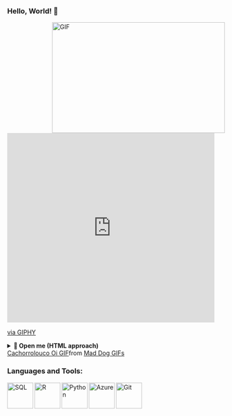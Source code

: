 ### Hello, World! 👋

 <img align="right" alt="GIF" src="https://giphy.com/embed/FBeSx3itXlUQw" width="400" height="256" />

 <iframe src="https://giphy.com/embed/FBeSx3itXlUQw" width="480" height="438" frameBorder="0" class="giphy-embed" allowFullScreen></iframe><p><a href="https://giphy.com/gifs/FBeSx3itXlUQw">via GIPHY</a></p>

 <details>
    <summary><b>🎁 Open me (HTML approach) </b></summary>
    <img src="https://giphy.com/embed/FBeSx3itXlUQw"/>
</details>
 
<div class="tenor-gif-embed" data-postid="12336961" data-share-method="host" data-aspect-ratio="1.1" data-width="100%"><a href="https://tenor.com/view/mad-dog-hi-gif-12336961">Cachorrolouco Oi GIF</a>from <a href="https://tenor.com/search/mad+dog-gifs">Mad Dog GIFs</a></div> <script type="text/javascript" async src="https://tenor.com/embed.js"></script>

### Languages and Tools:

<img align="left" title="SQL" width="60px" src="https://cdn.jsdelivr.net/gh/devicons/devicon/icons/microsoftsqlserver/microsoftsqlserver-plain.svg" />        

<img align="left" title="R" width="60px" src="https://cdn.jsdelivr.net/gh/devicons/devicon/icons/rstudio/rstudio-original.svg" />          

<img align="left" title="Python" width="60px" src="https://cdn.jsdelivr.net/gh/devicons/devicon/icons/python/python-original.svg" /> 

<img align="left" title="Azure" width="60px" src="https://cdn.jsdelivr.net/gh/devicons/devicon/icons/azure/azure-original.svg" />

<img align="left" title="Git" width="60px" src="https://cdn.jsdelivr.net/gh/devicons/devicon/icons/git/git-original.svg" />
          
                   
